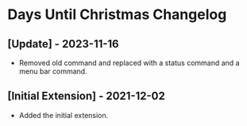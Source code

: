 # Days Until Christmas Changelog

## [Update] - 2023-11-16
- Removed old command and replaced with a status command and a menu bar command.

## [Initial Extension] - 2021-12-02

- Added the initial extension.
